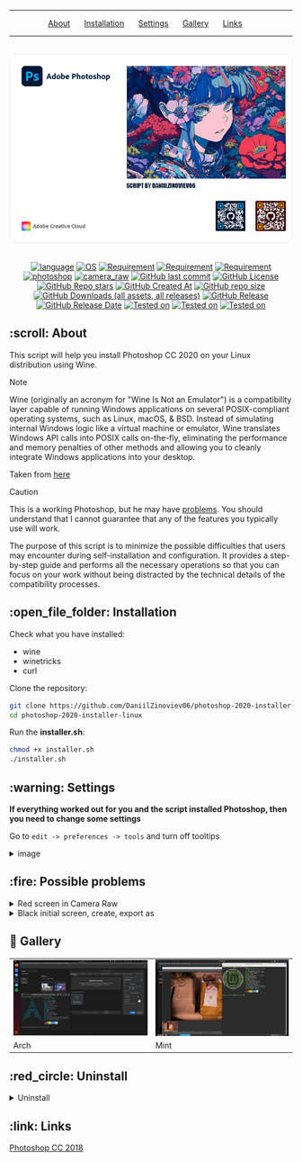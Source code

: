 <hr><div align="center">
  <a href="#about">About</a>&ensp;&ensp;&ensp;
  <a href="#installation">Installation</a>&ensp;&ensp;&ensp;
  <a href="#settings">Settings</a>&ensp;&ensp;&ensp;
  <a href="#gallery">Gallery</a>&ensp;&ensp;&ensp;
  <a href="#links">Links</a>&ensp;&ensp;&ensp;
</div><hr><br>

<div align = center>
  <img alt="Image" src="https://github.com/DaniilZinoviev06/photoshop-2020-installer-linux/blob/master/images/banner.png">
</div><br>

<div align = center>
  
  [![language](https://img.shields.io/badge/language-Shell-001d26?labelColor=%2300c8ff&color=%23001d26)](#)
  [![OS](https://img.shields.io/badge/OS-Linux-001d26?labelColor=%2300c8ff&color=%23001d26)](#)
  [![Requirement](https://img.shields.io/badge/requirement-Wine-001d26?labelColor=%2300c8ff&color=%23001d26)](#)
  [![Requirement](https://img.shields.io/badge/requirement-Winetricks-001d26?labelColor=%2300c8ff&color=%23001d26)](#)
  [![Requirement](https://img.shields.io/badge/requirement-curl-001d26?labelColor=%2300c8ff&color=%23001d26)](#)
  [![photoshop](https://img.shields.io/badge/photoshop-CC2020-001d26?labelColor=%2300c8ff&color=%23001d26)](#)
  [![camera_raw](https://img.shields.io/badge/CameraRaw-v13-001d26?labelColor=%2300c8ff&color=%23001d26)](#)
  [![GitHub last commit](https://img.shields.io/github/last-commit/DaniilZinoviev06/photoshop-2020-installer-linux?labelColor=%2300c8ff&color=%23001d26)](#)
  [![GitHub License](https://img.shields.io/github/license/DaniilZinoviev06/photoshop-2020-installer-linux?labelColor=%2300c8ff&color=%23001d26)](#)
  [![GitHub Repo stars](https://img.shields.io/github/stars/DaniilZinoviev06/photoshop-2020-installer-linux?labelColor=%2300c8ff&color=%23001d26)](#)
  [![GitHub Created At](https://img.shields.io/github/created-at/DaniilZinoviev06/photoshop-2020-installer-linux?labelColor=%2300c8ff&color=%23001d26)](#)
  [![GitHub repo size](https://img.shields.io/github/repo-size/DaniilZinoviev06/photoshop-2020-installer-linux?labelColor=%2300c8ff&color=%23001d26)](#)
  [![GitHub Downloads (all assets, all releases)](https://img.shields.io/github/downloads/DaniilZinoviev06/photoshop-2020-installer-linux/total?labelColor=%2300c8ff&color=%23001d26)](#)
  [![GitHub Release](https://img.shields.io/github/v/release/DaniilZinoviev06/photoshop-2020-installer-linux?labelColor=%2300c8ff&color=%23001d26)](#)
  [![GitHub Release Date](https://img.shields.io/github/release-date/DaniilZinoviev06/photoshop-2020-installer-linux?labelColor=%2300c8ff&color=%23001d26)](#)
  [![Tested on](https://img.shields.io/badge/tested-Arch-001d26?labelColor=%2300c8ff&color=%23001d26)](#)
  [![Tested on](https://img.shields.io/badge/tested-Ubuntu-001d26?labelColor=%2300c8ff&color=%23001d26)](#)
  [![Tested on](https://img.shields.io/badge/tested-Fedora-001d26?labelColor=%2300c8ff&color=%23001d26)](#)
</div>

<h2 id="about">:scroll: About</h2>
<p>This script will help you install Photoshop CC 2020 on your Linux distribution using Wine.</p>

> [!NOTE]
> Wine (originally an acronym for "Wine Is Not an Emulator") is a compatibility layer capable of running Windows applications on several POSIX-compliant operating systems, such as Linux, macOS, & BSD. Instead of simulating internal Windows logic like a virtual machine or emulator, Wine translates Windows API calls into POSIX calls on-the-fly, eliminating the performance and memory penalties of other methods and allowing you to cleanly integrate Windows applications into your desktop.
> 
> Taken from <a href="https://www.winehq.org/">here</a>

> [!CAUTION]
>This is a working Photoshop, but he may have <a href="#problems">problems</a>. You should understand that I cannot guarantee that any of the features you typically use will work.

The purpose of this script is to minimize the possible difficulties that users may encounter during self-installation and configuration. It provides a step-by-step guide and performs all the necessary operations so that you can focus on your work without being distracted by the technical details of the compatibility processes.

<h2 id="installation">:open_file_folder: Installation</h2>

Check what you have installed:
- wine
- winetricks
- curl

Clone the repository:

```bash
git clone https://github.com/DaniilZinoviev06/photoshop-2020-installer-linux.git
cd photoshop-2020-installer-linux
```

Run the **installer.sh**:
```bash
chmod +x installer.sh
./installer.sh
```

<h2 id="settings">:warning: Settings</h2>
 
  **If everything worked out for you and the script installed Photoshop, then you need to change some settings**
  
  Go to ```edit -> preferences -> tools``` and turn off tooltips
  
  <details><summary>image</summary><br><div align = center><img alt="Image" src="https://github.com/DaniilZinoviev06/photoshop-installer-linux/blob/master/images/settings_tooltips.png"></div></details>

<h2 id="problems">:fire: Possible problems</h2>
  <details><summary>Red screen in Camera Raw</summary><br>
    Solution: Go to the Camera Raw settings(edit -> Camera Raw) and turn off the graphic processor
  </details>

  <details><summary>Black initial screen, create, export as</summary><br>
    Solution: Check if there is gdiplus in the library section in the configuration of Wine. 
    <br><br>
    Alternative: edit -> preferences -> general. Turn off "Show Start workspace" and turn on "Use legacy New document". "Export as" cannot be fixed through the settings, but there is a quick export. I only had this problem on Fedora
  </details>

<h2 id="gallery">🌄 Gallery</h2>
<div align="center">
  <table><tr><td>
    <img src="https://github.com/DaniilZinoviev06/photoshop-2020-installer-linux/blob/master/images/ps_arch.png" alt="Arch"/></td><td>
    <img src="https://github.com/DaniilZinoviev06/photoshop-2020-installer-linux/blob/master/images/ps_mint.png" alt="Mint"/></td></tr>
    <tr><td>Arch</td><td>Mint</td></tr>
  </table>
</div>

<h2 id="uninstall">:red_circle: Uninstall</h2>
  <details><summary>Uninstall</summary><br>
    Launch the <strong>installer.sh</strong> and select the delete Photoshop option<br><br>
    or remove:<br><br>
    "$HOME/.photoshop_2020"<br>
    "$HOME/.local/share/applications/photoshop_2020.desktop"<br>
    "$HOME/.local/share/icons/photoshop_icon.png"<br>
  </details>

<h2 id="links">:link: Links</h2>

  <a href="https://github.com/DaniilZinoviev06/photoshop-installer-linux">Photoshop CC 2018</a>
